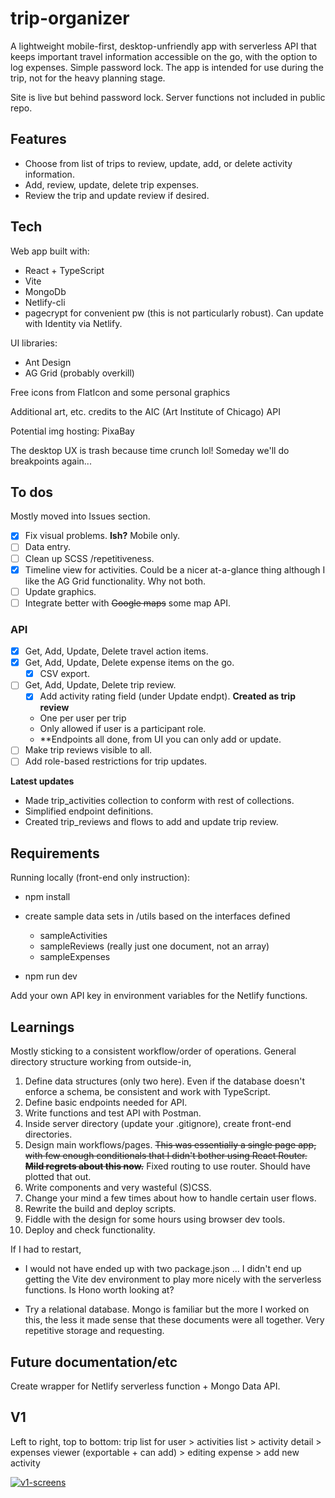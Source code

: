 # trip-organizer

A lightweight mobile-first, desktop-unfriendly app with serverless API that keeps important travel information accessible on the go, with the option to log expenses. Simple password lock.
The app is intended for use during the trip, not for the heavy planning stage.

Site is live but behind password lock.
Server functions not included in public repo.

## Features

-   Choose from list of trips to review, update, add, or delete activity information.
-   Add, review, update, delete trip expenses.
-   Review the trip and update review if desired.

## Tech

Web app built with:

-   React + TypeScript
-   Vite
-   MongoDb
-   Netlify-cli
-   pagecrypt for convenient pw (this is not particularly robust). Can update with Identity via Netlify.

UI libraries:

-   Ant Design
-   AG Grid (probably overkill)

Free icons from FlatIcon and some personal graphics

Additional art, etc. credits to the AIC (Art Institute of Chicago) API

Potential img hosting: PixaBay

The desktop UX is trash because time crunch lol! Someday we'll do breakpoints again...

## To dos
Mostly moved into Issues section.
-   [x] Fix visual problems. **Ish?** Mobile only.
-   [ ] Data entry.
-   [ ] Clean up SCSS /repetitiveness.
-   [x] Timeline view for activities. Could be a nicer at-a-glance thing although I like the AG Grid functionality. Why not both.
-   [ ] Update graphics.
-   [ ] Integrate better with ~~Google maps~~ some map API.

### API

-   [x] Get, Add, Update, Delete travel action items.
-   [x] Get, Add, Update, Delete expense items on the go.
    -   [x] CSV export.
-   [ ] Get, Add, Update, Delete trip review.
    -   [x] Add activity rating field (under Update endpt). **Created as trip review**
    -   One per user per trip
    -   Only allowed if user is a participant role.
    -   \*\*Endpoints all done, from UI you can only add or update.
-   [ ] Make trip reviews visible to all.
-   [ ] Add role-based restrictions for trip updates.

**Latest updates**

-   Made trip_activities collection to conform with rest of collections.
-   Simplified endpoint definitions.
-   Created trip_reviews and flows to add and update trip review.

## Requirements

Running locally (front-end only instruction):

-   npm install
-   create sample data sets in /utils based on the interfaces defined

    -   sampleActivities
    -   sampleReviews (really just one document, not an array)
    -   sampleExpenses

-   npm run dev

Add your own API key in environment variables for the Netlify functions.

## Learnings

Mostly sticking to a consistent workflow/order of operations. General directory structure working from outside-in,

1. Define data structures (only two here). Even if the database doesn't enforce a schema, be consistent and work with TypeScript.
2. Define basic endpoints needed for API.
3. Write functions and test API with Postman.
4. Inside server directory (update your .gitignore), create front-end directories.
5. Design main workflows/pages. ~~This was essentially a single page app, with few enough conditionals that I didn't bother using React Router. **Mild regrets about this now.**~~ Fixed routing to use router. Should have plotted that out.
6. Write components and very wasteful (S)CSS.
7. Change your mind a few times about how to handle certain user flows.
8. Rewrite the build and deploy scripts.
9. Fiddle with the design for some hours using browser dev tools.
10. Deploy and check functionality.

If I had to restart,

-   I would not have ended up with two package.json ...
    I didn't end up getting the Vite dev environment to play more nicely with the serverless functions. Is Hono worth looking at?

-   Try a relational database.
    Mongo is familiar but the more I worked on this, the less it made sense that these documents were all together. Very repetitive storage and requesting.

## Future documentation/etc

Create wrapper for Netlify serverless function + Mongo Data API.

## V1

Left to right, top to bottom: trip list for user > activities list > activity detail > expenses viewer (exportable + can add) > editing expense > add new activity

[![v1-screens](https://i.postimg.cc/bwGLX9nb/v1-screens.png)](https://i.postimg.cc/bwGLX9nb/v1-screens.png)

